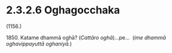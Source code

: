 # 2.3.2.6 Oghagocchaka

(1156.)

1850\. Katame dhammā oghā? (*Cattāro oghā*)…pe…  (*ime dhammā oghavippayuttā oghaniyā.*)
